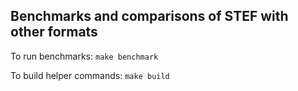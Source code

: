 ## Benchmarks and comparisons of STEF with other formats

To run benchmarks: `make benchmark`

To build helper commands: `make build`
